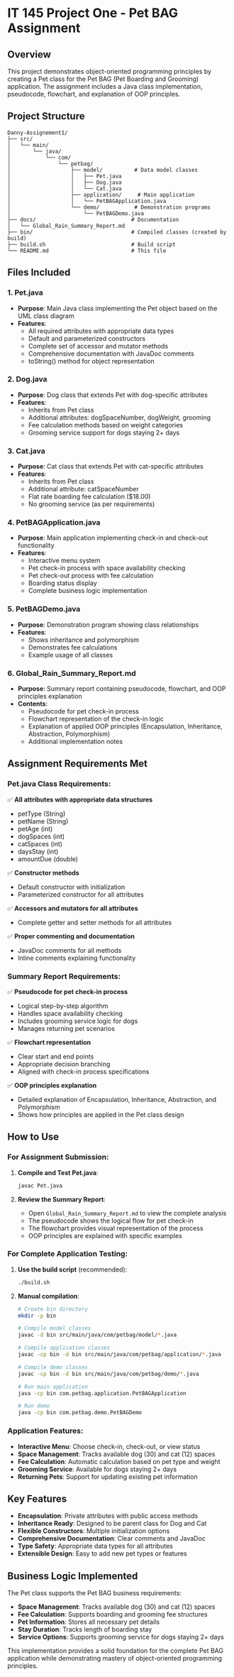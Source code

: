 # IT 145 Project One - Pet BAG Assignment

## Overview
This project demonstrates object-oriented programming principles by creating a Pet class for the Pet BAG (Pet Boarding and Grooming) application. The assignment includes a Java class implementation, pseudocode, flowchart, and explanation of OOP principles.

## Project Structure
```
Danny-Assignement1/
├── src/
│   └── main/
│       └── java/
│           └── com/
│               └── petbag/
│                   ├── model/          # Data model classes
│                   │   ├── Pet.java
│                   │   ├── Dog.java
│                   │   └── Cat.java
│                   ├── application/     # Main application
│                   │   └── PetBAGApplication.java
│                   └── demo/           # Demonstration programs
│                       └── PetBAGDemo.java
├── docs/                              # Documentation
│   └── Global_Rain_Summary_Report.md
├── bin/                               # Compiled classes (created by build)
├── build.sh                           # Build script
└── README.md                          # This file
```

## Files Included

### 1. Pet.java
- **Purpose**: Main Java class implementing the Pet object based on the UML class diagram
- **Features**:
  - All required attributes with appropriate data types
  - Default and parameterized constructors
  - Complete set of accessor and mutator methods
  - Comprehensive documentation with JavaDoc comments
  - toString() method for object representation

### 2. Dog.java
- **Purpose**: Dog class that extends Pet with dog-specific attributes
- **Features**:
  - Inherits from Pet class
  - Additional attributes: dogSpaceNumber, dogWeight, grooming
  - Fee calculation methods based on weight categories
  - Grooming service support for dogs staying 2+ days

### 3. Cat.java
- **Purpose**: Cat class that extends Pet with cat-specific attributes
- **Features**:
  - Inherits from Pet class
  - Additional attribute: catSpaceNumber
  - Flat rate boarding fee calculation ($18.00)
  - No grooming service (as per requirements)

### 4. PetBAGApplication.java
- **Purpose**: Main application implementing check-in and check-out functionality
- **Features**:
  - Interactive menu system
  - Pet check-in process with space availability checking
  - Pet check-out process with fee calculation
  - Boarding status display
  - Complete business logic implementation

### 5. PetBAGDemo.java
- **Purpose**: Demonstration program showing class relationships
- **Features**:
  - Shows inheritance and polymorphism
  - Demonstrates fee calculations
  - Example usage of all classes

### 6. Global_Rain_Summary_Report.md
- **Purpose**: Summary report containing pseudocode, flowchart, and OOP principles explanation
- **Contents**:
  - Pseudocode for pet check-in process
  - Flowchart representation of the check-in logic
  - Explanation of applied OOP principles (Encapsulation, Inheritance, Abstraction, Polymorphism)
  - Additional implementation notes

## Assignment Requirements Met

### Pet.java Class Requirements:
✅ **All attributes with appropriate data structures**
- petType (String)
- petName (String) 
- petAge (int)
- dogSpaces (int)
- catSpaces (int)
- daysStay (int)
- amountDue (double)

✅ **Constructor methods**
- Default constructor with initialization
- Parameterized constructor for all attributes

✅ **Accessors and mutators for all attributes**
- Complete getter and setter methods for all attributes

✅ **Proper commenting and documentation**
- JavaDoc comments for all methods
- Inline comments explaining functionality

### Summary Report Requirements:
✅ **Pseudocode for pet check-in process**
- Logical step-by-step algorithm
- Handles space availability checking
- Includes grooming service logic for dogs
- Manages returning pet scenarios

✅ **Flowchart representation**
- Clear start and end points
- Appropriate decision branching
- Aligned with check-in process specifications

✅ **OOP principles explanation**
- Detailed explanation of Encapsulation, Inheritance, Abstraction, and Polymorphism
- Shows how principles are applied in the Pet class design

## How to Use

### For Assignment Submission:
1. **Compile and Test Pet.java**:
   ```bash
   javac Pet.java
   ```

2. **Review the Summary Report**:
   - Open `Global_Rain_Summary_Report.md` to view the complete analysis
   - The pseudocode shows the logical flow for pet check-in
   - The flowchart provides visual representation of the process
   - OOP principles are explained with specific examples

### For Complete Application Testing:
1. **Use the build script** (recommended):
   ```bash
   ./build.sh
   ```

2. **Manual compilation**:
   ```bash
   # Create bin directory
   mkdir -p bin
   
   # Compile model classes
   javac -d bin src/main/java/com/petbag/model/*.java
   
   # Compile application classes
   javac -cp bin -d bin src/main/java/com/petbag/application/*.java
   
   # Compile demo classes
   javac -cp bin -d bin src/main/java/com/petbag/demo/*.java
   
   # Run main application
   java -cp bin com.petbag.application.PetBAGApplication
   
   # Run demo
   java -cp bin com.petbag.demo.PetBAGDemo
   ```

### Application Features:
- **Interactive Menu**: Choose check-in, check-out, or view status
- **Space Management**: Tracks available dog (30) and cat (12) spaces
- **Fee Calculation**: Automatic calculation based on pet type and weight
- **Grooming Service**: Available for dogs staying 2+ days
- **Returning Pets**: Support for updating existing pet information

## Key Features

- **Encapsulation**: Private attributes with public access methods
- **Inheritance Ready**: Designed to be parent class for Dog and Cat
- **Flexible Constructors**: Multiple initialization options
- **Comprehensive Documentation**: Clear comments and JavaDoc
- **Type Safety**: Appropriate data types for all attributes
- **Extensible Design**: Easy to add new pet types or features

## Business Logic Implemented

The Pet class supports the Pet BAG business requirements:
- **Space Management**: Tracks available dog (30) and cat (12) spaces
- **Fee Calculation**: Supports boarding and grooming fee structures
- **Pet Information**: Stores all necessary pet details
- **Stay Duration**: Tracks length of boarding stay
- **Service Options**: Supports grooming service for dogs staying 2+ days

This implementation provides a solid foundation for the complete Pet BAG application while demonstrating mastery of object-oriented programming principles. 
